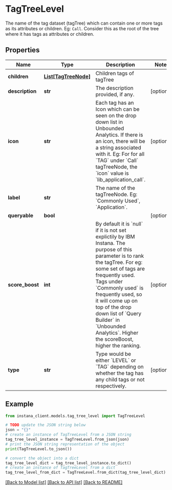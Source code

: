 # TagTreeLevel

The name of the tag dataset (tagTree) which can contain one or more tags as its attributes or children. Eg: `Call`. Consider this as the root of the tree where it has tags as attributes or children. 

## Properties

Name | Type | Description | Notes
------------ | ------------- | ------------- | -------------
**children** | [**List[TagTreeNode]**](TagTreeNode.md) | Children tags of tagTree | 
**description** | **str** | The description provided, if any. | [optional] 
**icon** | **str** | Each tag has an Icon which can be seen on the drop down list in Unbounded Analytics. If there is an icon, there will be a string associated with it. Eg: For for all &#x60;TAG&#x60; under &#x60;Call&#x60; tagTreeNode, the &#x60;icon&#x60; value is &#x60;lib_application_call&#x60;.  | [optional] 
**label** | **str** | The name of the tagTreeNode. Eg: &#x60;Commonly Used&#x60;, &#x60;Application&#x60;. | 
**queryable** | **bool** |  | [optional] 
**score_boost** | **int** | By default it is &#x60;null&#x60; if it is not set explictily by IBM Instana. The purpose of this parameter is to rank the tagTree. For eg: some set of tags are frequently used. Tags under &#x60;Commonly used&#x60; is frequently used, so it will come up on top of the drop down list of &#x60;Query Builder&#x60; in &#x60;Unbounded Analytics&#x60;. Higher the scoreBoost, higher the ranking.  | [optional] 
**type** | **str** | Type would be either &#x60;LEVEL&#x60; or &#x60;TAG&#x60; depending on whether the tag has any child tags or not respectively. | [optional] 

## Example

```python
from instana_client.models.tag_tree_level import TagTreeLevel

# TODO update the JSON string below
json = "{}"
# create an instance of TagTreeLevel from a JSON string
tag_tree_level_instance = TagTreeLevel.from_json(json)
# print the JSON string representation of the object
print(TagTreeLevel.to_json())

# convert the object into a dict
tag_tree_level_dict = tag_tree_level_instance.to_dict()
# create an instance of TagTreeLevel from a dict
tag_tree_level_from_dict = TagTreeLevel.from_dict(tag_tree_level_dict)
```
[[Back to Model list]](../README.md#documentation-for-models) [[Back to API list]](../README.md#documentation-for-api-endpoints) [[Back to README]](../README.md)


